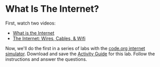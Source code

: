 # What Is The Internet?
First, watch two videos:
+ [What is the Internet](https://www.youtube.com/watch?v=Dxcc6ycZ73M)
+ [The Internet: Wires, Cables, & Wifi](https://www.youtube.com/watch?v=ZhEf7e4kopM)

Now, we'll do the first in a series of labs with the [code.org internet simulator](https://studio.code.org/s/netsim). Download and save the [Activity Guide](https://docs.google.com/document/d/19A5Dg1bBYrBEC2DZJwh3y8qTeTcBON_E7gnXA1C6Mlo/edit) for this lab. Follow the instructions and answer the questions.
